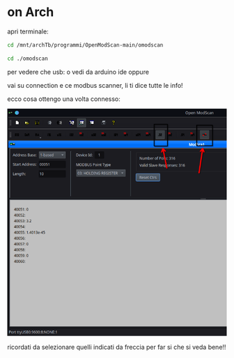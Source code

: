 
# on Arch


apri terminale: 
```bash
cd /mnt/archTb/programmi/OpenModScan-main/omodscan

```
```bash
cd ./omodscan

```

per vedere che usb: o vedi da arduino ide oppure

vai su connection e ce modbus scanner, li ti dice tutte le info!

ecco cosa ottengo una volta connesso:

![alt text](image.png)

ricordati da selezionare quelli indicati da freccia per far si che si veda bene!!